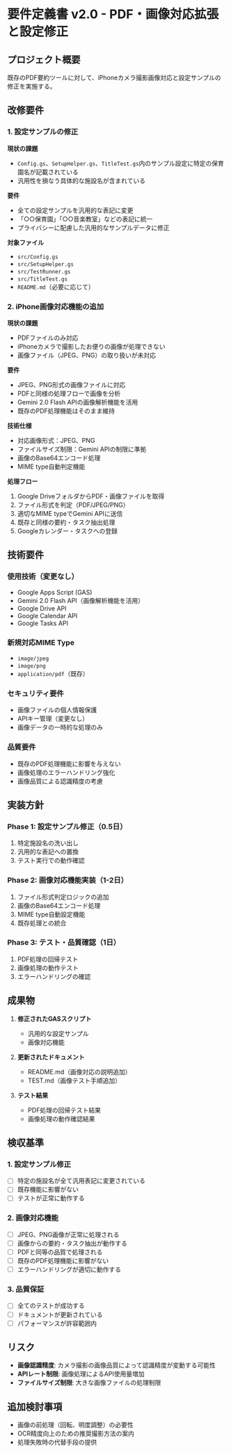 # 要件定義書 v2.0 - PDF・画像対応拡張と設定修正

## プロジェクト概要

既存のPDF要約ツールに対して、iPhoneカメラ撮影画像対応と設定サンプルの修正を実施する。

## 改修要件

### 1. 設定サンプルの修正

**現状の課題**
- `Config.gs`、`SetupHelper.gs`、`TitleTest.gs`内のサンプル設定に特定の保育園名が記載されている
- 汎用性を損なう具体的な施設名が含まれている

**要件**
- 全ての設定サンプルを汎用的な表記に変更
- 「○○保育園」「○○音楽教室」などの表記に統一
- プライバシーに配慮した汎用的なサンプルデータに修正

**対象ファイル**
- `src/Config.gs`
- `src/SetupHelper.gs`
- `src/TestRunner.gs`
- `src/TitleTest.gs`
- `README.md`（必要に応じて）

### 2. iPhone画像対応機能の追加

**現状の課題**
- PDFファイルのみ対応
- iPhoneカメラで撮影したお便りの画像が処理できない
- 画像ファイル（JPEG、PNG）の取り扱いが未対応

**要件**
- JPEG、PNG形式の画像ファイルに対応
- PDFと同様の処理フローで画像を分析
- Gemini 2.0 Flash APIの画像解析機能を活用
- 既存のPDF処理機能はそのまま維持

**技術仕様**
- 対応画像形式：JPEG、PNG
- ファイルサイズ制限：Gemini APIの制限に準拠
- 画像のBase64エンコード処理
- MIME type自動判定機能

**処理フロー**
1. Google DriveフォルダからPDF・画像ファイルを取得
2. ファイル形式を判定（PDF/JPEG/PNG）
3. 適切なMIME typeでGemini APIに送信
4. 既存と同様の要約・タスク抽出処理
5. Googleカレンダー・タスクへの登録

## 技術要件

### 使用技術（変更なし）
- Google Apps Script (GAS)
- Gemini 2.0 Flash API（画像解析機能を活用）
- Google Drive API
- Google Calendar API
- Google Tasks API

### 新規対応MIME Type
- `image/jpeg`
- `image/png`
- `application/pdf`（既存）

### セキュリティ要件
- 画像ファイルの個人情報保護
- APIキー管理（変更なし）
- 画像データの一時的な処理のみ

### 品質要件
- 既存のPDF処理機能に影響を与えない
- 画像処理のエラーハンドリング強化
- 画像品質による認識精度の考慮

## 実装方針

### Phase 1: 設定サンプル修正（0.5日）
1. 特定施設名の洗い出し
2. 汎用的な表記への置換
3. テスト実行での動作確認

### Phase 2: 画像対応機能実装（1-2日）
1. ファイル形式判定ロジックの追加
2. 画像のBase64エンコード処理
3. MIME type自動設定機能
4. 既存処理との統合

### Phase 3: テスト・品質確認（1日）
1. PDF処理の回帰テスト
2. 画像処理の動作テスト
3. エラーハンドリングの確認

## 成果物

1. **修正されたGASスクリプト**
   - 汎用的な設定サンプル
   - 画像対応機能

2. **更新されたドキュメント**
   - README.md（画像対応の説明追加）
   - TEST.md（画像テスト手順追加）

3. **テスト結果**
   - PDF処理の回帰テスト結果
   - 画像処理の動作確認結果

## 検収基準

### 1. 設定サンプル修正
- [ ] 特定の施設名が全て汎用表記に変更されている
- [ ] 既存機能に影響がない
- [ ] テストが正常に動作する

### 2. 画像対応機能
- [ ] JPEG、PNG画像が正常に処理される
- [ ] 画像からの要約・タスク抽出が動作する
- [ ] PDFと同等の品質で処理される
- [ ] 既存のPDF処理機能に影響がない
- [ ] エラーハンドリングが適切に動作する

### 3. 品質保証
- [ ] 全てのテストが成功する
- [ ] ドキュメントが更新されている
- [ ] パフォーマンスが許容範囲内

## リスク

- **画像認識精度**: カメラ撮影の画像品質によって認識精度が変動する可能性
- **APIレート制限**: 画像処理によるAPI使用量増加
- **ファイルサイズ制限**: 大きな画像ファイルの処理制限

## 追加検討事項

- 画像の前処理（回転、明度調整）の必要性
- OCR精度向上のための推奨撮影方法の案内
- 処理失敗時の代替手段の提供